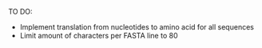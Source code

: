 TO DO:
- Implement translation from nucleotides to amino acid for all sequences
- Limit amount of characters per FASTA line to 80
